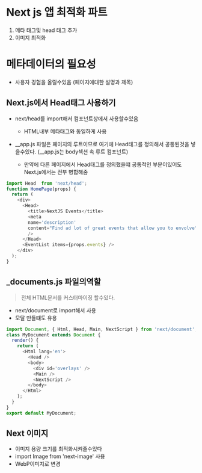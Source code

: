 # Next js 앱 최적화 파트

1. 메타 태그및 head 태그 추가
2. 이미지 최적화

# 메타데이터의 필요성
- 사용자 경험을 올릴수있음 (페이지에대한 설명과 제목)

## Next.js에서 Head태그 사용하기
- next/head를 import해서 컴포넌트상에서 사용할수있음
  - HTML내부 메타태그와 동일하게 사용

- __app.js 파일은 페이지의 루트이므로 여기에 Head태그를 정의해서 공통된것을 넣을수있다. (__app.js는 body섹션 속 루트 컴포넌트)
  - 만약에 다른 페이지에서 Head태그를 정의했을떄 공통적인 부분이있어도 Next.js에서는 전부 병합해줌

~~~ js
import Head  from 'next/head';
function HomePage(props) {
  return (
    <div>
      <Head>
        <title>NextJS Events</title>
        <meta 
        name='description'
        content="Find ad lot of great events that allow you to envolve"
        />
      </Head>
      <EventList items={props.events} />
    </div>
  );
}
~~~

## _documents.js 파일의역할
> 전체 HTML문서를 커스터마이징 할수있다.
- next/document로 import해서 사용
- 모달 만들떄도 유용
~~~ js
import Document, { Html, Head, Main, NextScript } from 'next/document';
class MyDocument extends Document {
  render() {
    return (
      <Html lang='en'>
        <Head />
        <body>
          <div id='overlays' />
          <Main />
          <NextScript />
        </body>
      </Html>
    );
  }
}
export default MyDocument;
~~~

## Next 이미지
- 이미지 용량 크기를 최적화시켜줄수있다 
- import Image from 'next-image' 사용
- WebP이미지로 변경
